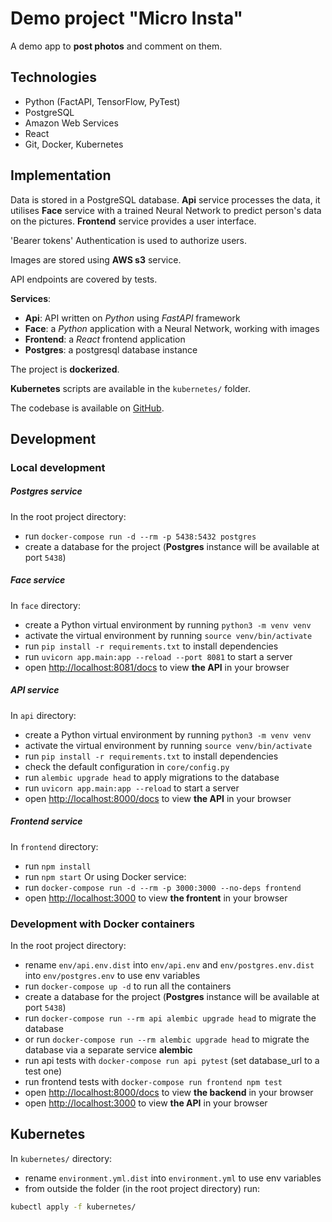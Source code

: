 # Demo project "Micro Insta"

A demo app to **post photos** and comment on them.

## Technologies

- Python (FactAPI, TensorFlow, PyTest)
- PostgreSQL
- Amazon Web Services
- React
- Git, Docker, Kubernetes

## Implementation

Data is stored in a PostgreSQL database. **Api** service processes the data, it utilises **Face** service with a trained Neural Network to predict person's data on the pictures. 
**Frontend** service provides a user interface.

'Bearer tokens' Authentication is used to authorize users.

Images are stored using **AWS s3** service.

API endpoints are covered by tests.


**Services**:
- **Api**: API written on *Python* using *FastAPI* framework
- **Face**: a *Python* application with a Neural Network, working with images
- **Frontend**: a *React* frontend application 
- **Postgres**: a postgresql database instance

The project is **dockerized**.

**Kubernetes** scripts are available in the `kubernetes/` folder.


The codebase is available on [GitHub](https://github.com/ilivy/udemyinsta).


## Development

### Local development

##### Postgres service
In the root project directory:
- run `docker-compose run -d --rm -p 5438:5432 postgres`
- create a database for the project (**Postgres** instance will be available at port `5438`)

##### Face service
In `face` directory:
- create a Python virtual environment by running `python3 -m venv venv`
- activate the virtual environment by running `source venv/bin/activate`
- run `pip install -r requirements.txt` to install dependencies
- run `uvicorn app.main:app --reload --port 8081` to start a server
- open [http://localhost:8081/docs](http://localhost:8081/docs) to view **the API** in your browser

##### API service
In `api` directory:
- create a Python virtual environment by running `python3 -m venv venv`
- activate the virtual environment by running `source venv/bin/activate`
- run `pip install -r requirements.txt` to install dependencies
- check the default configuration in `core/config.py`
- run `alembic upgrade head` to apply migrations to the database
- run `uvicorn app.main:app --reload` to start a server
- open [http://localhost:8000/docs](http://localhost:8000/docs) to view **the API** in your browser

##### Frontend service
In `frontend` directory:
- run `npm install`
- run `npm start`
Or using Docker service:
- run `docker-compose run -d --rm -p 3000:3000 --no-deps frontend`
- open [http://localhost:3000](http://localhost:3000) to view **the frontent** in your browser


### Development with Docker containers
In the root project directory:
- rename `env/api.env.dist` into `env/api.env` and `env/postgres.env.dist` into `env/postgres.env` to use env variables
- run `docker-compose up -d` to run all the containers
- create a database for the project (**Postgres** instance will be available at port `5438`)
- run `docker-compose run --rm api alembic upgrade head` to migrate the database
- or run `docker-compose run --rm alembic upgrade head` to migrate the database via a separate service **alembic**
- run api tests with `docker-compose run api pytest` (set database_url to a test one)
- run frontend tests with `docker-compose run frontend npm test`
- open [http://localhost:8000/docs](http://localhost:8000/docs) to view **the backend** in your browser
- open [http://localhost:3000](http://localhost:3000) to view **the API** in your browser


## Kubernetes

In `kubernetes/` directory:
- rename `environment.yml.dist` into `environment.yml` to use env variables
- from outside the folder (in the root project directory) run:
```bash
kubectl apply -f kubernetes/
```

